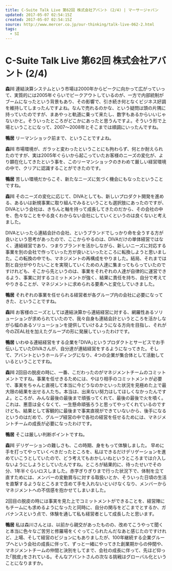 ```yaml
---
title: C-Suite Talk Live 第62回 株式会社アバント (2/4) | マーサージャパン
updated: 2017-05-07 02:54:15Z
created: 2017-05-07 02:54:15Z
source: http://www.mercer.co.jp/our-thinking/talk-live-062-2.html
tags:
  - SI
---
```


# C-Suite Talk Live 第62回 株式会社アバント (2/4)

**森川** 連結決算システムという市場は2000年からピークに向かって広がっていって、実質的には2005年ぐらいでピークアウトしているのが、一方で内部統制がブームになったという背景もあり、その影響で、引き続き何となくビジネス好調を維持してしまったんですよね。なんで売れるのかな、という疑問は頭の片隅に持っていたのですが、まあやっと軌道に乗って来たし、数字もあるからいいじゃないかと。そういったところがどこかにあったと思うんですよ。そういう形で上場ということになって、2007～2008年とそこまでは順調にいったんですね。

**鴨居** リーマンショック前まで、ということですよね。

**森川** 市場環境が、ガラッと変わったということにも拘わらず、何とか耐えられたのですが、実は2005年ぐらいから起こっていたお客様のニーズの変化が、より顕在化してきたという事を、このリーマンショックのきわめて厳しい経営環境の中で、クリアに認識することができたのです。

**鴨居** 苦しい環境だからこそ、新たなニーズに気づく機会にもなったということですね。

**森川** そのニーズの変化に応じて、DIVAとしても、新しいプロダクト開発を進める、あるいは新規事業に取り組んでみるということも選択肢にあったのですが、DIVAという会社は、きちんと軸を持って成長してきたのだから、その会社の中を、色々なことをやる良くわからない会社にしていくというのは良くないと考えました。

DIVAといったら連結会計の会社、というブランドでしっかり命を全うする方が良いという思考があったので、ここからやるのは、DIVAだけの単体経営ではなく、連結経営であり、つまりブランドを活かしながら、新しいニーズに対応する事業を別の会社で作っていった方が良いといったところに転換しようと思いました。この転換の中でも、マネジメントの再構成をやりました。結局、それまでは割と自分がやりたいことを実現していくための人達に集まってもらっていたのですけれども、そこから先というのは、事業をそれぞれの人達が自律的に運営できるよう、事業に対するコミットメントが強く、結果に責任を持ち、自分で考えてやりきることが、マネジメントに求められる要素へと変化していきました。

**鴨居** それぞれの事業を任せられる経営者が各グループ内の会社に必要になってきた、ということですね。

**森川** お客様のニーズとしては連結決算から連結経営に対する、網羅性あるソリューションが求められていたので、我々自身も連結会計というところを活かしながら幅のあるソリューションを提供していけるようになる方向を目指し、それが今のZEAL社を加えたグループの形に発展していったわけです。

**鴨居** いわゆる連結経営をする企業を｢DIVA｣というプロダクトとサービスでお手伝いしていたDIVAさんが、自分達が連結経営をするようになってきた。そして、アバントというホールディングになり、4つの企業が集合体として活動しているということですね。

**森川** 2回目の脱皮の時に、一番、こだわったのがマネジメントチームのコミットメントですね。事業を任せきるためには、やはり相手のコミットメントが必要で、事実をちゃんと直視して本当に今どうなのかといった状況を見極めた上で最大限の結果を出せる人たち。本当は、出来ない努力はしてほしくなかったんですよ。ところが、みんな最後の最後まで頑張ってくれて、最後の最後で火を噴く。これは、悪意は全くなくて、一生懸命頑張ろうと思ってやってくれているのですけども、結果として客観的に最後まで事実直視ができていないから、後手になるというのはだめで、グループ経営の中で各社の経営を任せるためには、マネジメントチームの成長が必要になったわけです。

**鴨居** そこは厳しい判断ポイントですね。

**森川** デリゲーションの難しさも、この時期、身をもって体験しました。 早めに手を打ってやっていくべきだったところを、私はできるだけデリゲーションを進めていこうとしていたので、どう考えてもおかしいねというところまでは介入しないようにしようとしていたんですね。ところが結果的に、待ったせいでその分、1年半ぐらいロスしました。赤字ぎりぎりまで行った状況下で、体制を立て直すためには、メンバーの変動賞与に対する取扱いとか、そういった日頃の生活を直撃するようなところまで含めて手を入れないといけなくなり、メンバーからマネジメントへの不信感を抱かせてしまいました。

2回目の脱皮の時には事実を見た上でコミットメントができることを、経営陣にもチームにも求めるようになったと同時に、自分の関与をどこまでとするか、ガバナンスという点で、体験を通して私も経営者として成長したと思います。

**鴨居** 私は森川さんとは、以前から親交があったものの、改めてこうやって聞くと本当に色々なご苦労と修羅場をくぐってこられたんだなあと感じたのですけれど、上場、そして経営のビジョンにもありましたが、100年継続する企業グループへという会社の成長に伴って、ずっと一緒にやってきた創業期からの仲間や、マネジメントチームの仲間と決別をしてまで、会社の成長に伴って、先ほど仰った｢脱皮｣をされている。そんなアバントさんの次なる挑戦はグローバル化ということになりますか。